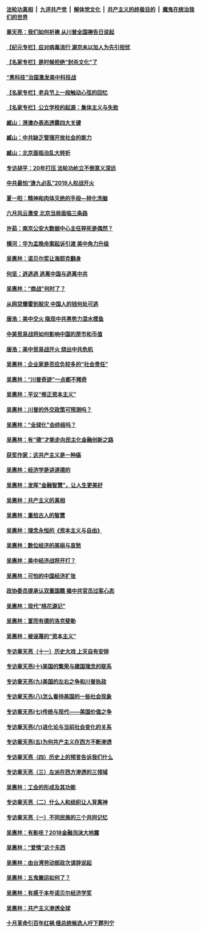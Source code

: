 ####  [法轮功真相](../../../../basic/blob/master/README.md?t=07102231) &nbsp;|&nbsp; [九评共产党](../../../../9ping.md/blob/master/README.md?t=07102231) &nbsp;|&nbsp; [解体党文化](../../../../jtdwh.md/blob/master/README.md?t=07102231)  &nbsp;|&nbsp; [共产主义的终极目的](../../../../gczydzjmd.md/blob/master/README.md?t=07102231) &nbsp;|&nbsp; [魔鬼在统治我们的世界](../../../../mgztzwmdsj.md/blob/master/README.md?t=07102231) 

#### [章天亮：我们如何祈祷 从川普全国祷告日说起](../pages/nsc423/n11944627.md?t=07102231) 

#### [【纪元专栏】应对病毒流行 渥京未以加人为先引担忧](../pages/nsc423/n11875714.md?t=07102231) 

#### [【名家专栏】是时候拒绝“封杀文化”了](../pages/nsc423/n11814093.md?t=07102231) 

#### [“黑科技”治国激发美中科技战](../pages/nsc423/n11638056.md?t=07102231) 

#### [【名家专栏】老兵节上一段触动心弦的回忆](../pages/nsc423/n11646016.md?t=07102231) 

#### [【名家专栏】公立学校的起源：集体主义与失败](../pages/nsc423/n11601833.md?t=07102231) 

#### [臧山：港澳办表态透露四大关键](../pages/nsc423/n11421628.md?t=07102231) 

#### [臧山：中共缺乏管理开放社会的能力](../pages/nsc423/n11407457.md?t=07102231) 

#### [臧山：北京面临治乱大转折](../pages/nsc423/n11406895.md?t=07102231) 

#### [专访胡平：20年打压 法轮功屹立不倒意义深远](../pages/nsc423/n11398800.md?t=07102231) 

#### [中共最怕“逢九必乱”2019人权战开火](../pages/nsc423/n11385248.md?t=07102231) 

#### [夏一阳：精神和肉体灭绝的手段—转化洗脑](../pages/nsc423/n11368250.md?t=07102231) 

#### [六月风云激变 北京当局面临三条路](../pages/nsc423/n11313668.md?t=07102231) 

#### [许茹：南京公安大数据中心主任猝死是偶然？](../pages/nsc423/n11064744.md?t=07102231) 

#### [横河：华为孟晚舟案起诉引渡 美中角力升级](../pages/nsc423/n11027230.md?t=07102231) 

#### [吴惠林：诺贝尔奖让海耶克翻身](../pages/nsc423/n10890049.md?t=07102231) 

#### [何坚：逃逃逃 逃离中国与逃离中共](../pages/nsc423/n10592891.md?t=07102231) 

#### [吴惠林：“商战”何时了？](../pages/nsc423/n10573558.md?t=07102231) 

#### [从网贷爆雷到股灾 中国人的钱何处可逃](../pages/nsc423/n10572800.md?t=07102231) 

#### [唐浩：美中交火 隐现中共黑势力混水摸鱼](../pages/nsc423/n10544040.md?t=07102231) 

#### [中美贸易战将如何影响中国的房市和币值](../pages/nsc423/n10543697.md?t=07102231) 

#### [唐浩：美中贸易战开火 烧出中共危机](../pages/nsc423/n10540126.md?t=07102231) 

#### [吴惠林：企业家是否应负较多的“社会责任”](../pages/nsc423/n10535022.md?t=07102231) 

#### [吴惠林：“川普奇迹”一点都不稀奇](../pages/nsc423/n10512808.md?t=07102231) 

#### [吴惠林：平议“修正资本主义”](../pages/nsc423/n10495724.md?t=07102231) 

#### [吴惠林：川普的外交政策可预测吗？](../pages/nsc423/n10462387.md?t=07102231) 

#### [吴惠林：“全球化”会终结吗？](../pages/nsc423/n10452838.md?t=07102231) 

#### [吴惠林：有“德”才能走向民主化金融创新之路](../pages/nsc423/n10432292.md?t=07102231) 

#### [获奖作家：这共产主义是一种癌](../pages/nsc423/n10431541.md?t=07102231) 

#### [吴惠林：经济学是讲道德的](../pages/nsc423/n10398014.md?t=07102231) 

#### [吴惠林：发挥“金融智慧”，让人生更美好](../pages/nsc423/n10375019.md?t=07102231) 

#### [吴惠林：共产主义的真相](../pages/nsc423/n10351394.md?t=07102231) 

#### [吴惠林：重拾古人的智慧](../pages/nsc423/n10337691.md?t=07102231) 

#### [吴惠林：理念永恒的《资本主义与自由》](../pages/nsc423/n10316274.md?t=07102231) 

#### [吴惠林：数位经济的美丽与哀愁](../pages/nsc423/n10292946.md?t=07102231) 

#### [吴惠林：美中经济战将开打？](../pages/nsc423/n10258825.md?t=07102231) 

#### [吴惠林：可怕的中国经济扩张](../pages/nsc423/n10219147.md?t=07102231) 

#### [政协委员提承认双重国籍 揭中共官员过客心态](../pages/nsc423/n10208809.md?t=07102231) 

#### [吴惠林：现代“桃花源记”](../pages/nsc423/n10185234.md?t=07102231) 

#### [吴惠林：富而有德的洛克斐勒](../pages/nsc423/n10142264.md?t=07102231) 

#### [吴惠林：被诬蔑的“资本主义”](../pages/nsc423/n10124816.md?t=07102231) 

#### [专访章天亮（十一）历史大戏 上天自有安排](../pages/nsc423/n10094905.md?t=07102231) 

#### [专访章天亮(十)美国的繁荣与建国理念的联系](../pages/nsc423/n10094899.md?t=07102231) 

#### [专访章天亮(九)美国的左右之争和川普执政](../pages/nsc423/n10094889.md?t=07102231) 

#### [专访章天亮(八)怎么看待美国的一些社会现象](../pages/nsc423/n10094857.md?t=07102231) 

#### [专访章天亮(七)传统与现代——美国价值之争](../pages/nsc423/n10093140.md?t=07102231) 

#### [专访章天亮(六)进化论与当前社会变化的关系](../pages/nsc423/n10092036.md?t=07102231) 

#### [专访章天亮(五)为何共产主义在西方不断渗透](../pages/nsc423/n10083620.md?t=07102231) 

#### [专访章天亮（四）历史上的预言告诉我们什么](../pages/nsc423/n10083606.md?t=07102231) 

#### [专访章天亮（三）左派在西方渗透的三领域](../pages/nsc423/n10081115.md?t=07102231) 

#### [吴惠林：工会的形成及其功能](../pages/nsc423/n10080633.md?t=07102231) 

#### [专访章天亮（二）什么人和组织让人背离神](../pages/nsc423/n10076637.md?t=07102231) 

#### [专访章天亮（一）不同民族的三个共同记忆](../pages/nsc423/n10074188.md?t=07102231) 

#### [吴惠林：有影呒？2018金融泡沫大地震](../pages/nsc423/n10040534.md?t=07102231) 

#### [吴惠林：“爱情”这个东西](../pages/nsc423/n10019423.md?t=07102231) 

#### [吴惠林：由台湾劳动部政次请辞说起](../pages/nsc423/n9979679.md?t=07102231) 

#### [吴惠林：五鬼搬运如何了？](../pages/nsc423/n9925338.md?t=07102231) 

#### [吴惠林：有感于本年诺贝尔经济学奖](../pages/nsc423/n9871883.md?t=07102231) 

#### [吴惠林：共产主义渗透全球](../pages/nsc423/n9812748.md?t=07102231) 

#### [十月革命引百年红祸 俄总统候选人吁下葬列宁](../pages/nsc423/n9810182.md?t=07102231) 

